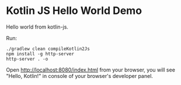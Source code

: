 Kotlin JS Hello World Demo
=======================

Hello world from kotlin-js.


Run:

```
./gradlew clean compileKotlin2Js
npm install -g http-server
http-server . -o
```

Open <http://localhost:8080/index.html> from your browser, you will see "Hello, Kotlin!" in console of your browser's developer panel.


